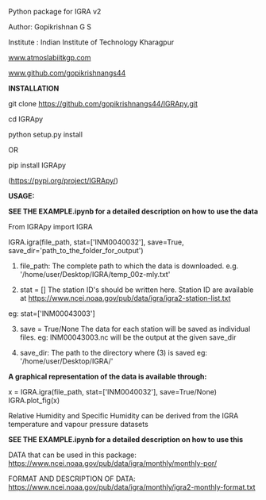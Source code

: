 Python package for IGRA v2

Author: Gopikrishnan G S

Institute : Indian Institute of Technology Kharagpur

www.atmoslabiitkgp.com

www.github.com/gopikrishnangs44



**INSTALLATION**

git clone https://github.com/gopikrishnangs44/IGRApy.git

cd IGRApy

python setup.py install


OR

pip install IGRApy

(https://pypi.org/project/IGRApy/)

**USAGE:**

**SEE THE EXAMPLE.ipynb for a detailed description on how to use the data**


From IGRApy import IGRA

IGRA.igra(file_path, stat=['INM0040032'], save=True, save_dir='path_to_the_folder_for_output')

1. file_path: The complete path to which the data is downloaded.
e.g. '/home/user/Desktop/IGRA/temp_00z-mly.txt'

2. stat = []
The station ID's should be written here.
Station ID are available at  https://www.ncei.noaa.gov/pub/data/igra/igra2-station-list.txt

eg: stat=['INM00043003']

3. save = True/None
The data for each station will be saved as individual files.
eg: INM00043003.nc will be the output at the given save_dir 

4. save_dir: The path to the directory where (3) is saved
eg: '/home/user/Desktop/IGRA/'


**A graphical representation of the data is available through:**

x = IGRA.igra(file_path, stat=['INM0040032'], save=True/None)
IGRA.plot_fig(x)



Relative Humidity and Specific Humidity can be derived from the IGRA temperature and vapour pressure datasets


**SEE THE EXAMPLE.ipynb for a detailed description on how to use this**


DATA that can be used in this package:
https://www.ncei.noaa.gov/pub/data/igra/monthly/monthly-por/

FORMAT AND DESCRIPTION OF DATA: https://www.ncei.noaa.gov/pub/data/igra/monthly/igra2-monthly-format.txt
